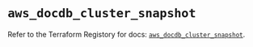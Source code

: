 # `aws_docdb_cluster_snapshot`

Refer to the Terraform Registory for docs: [`aws_docdb_cluster_snapshot`](https://www.terraform.io/docs/providers/aws/r/docdb_cluster_snapshot).
